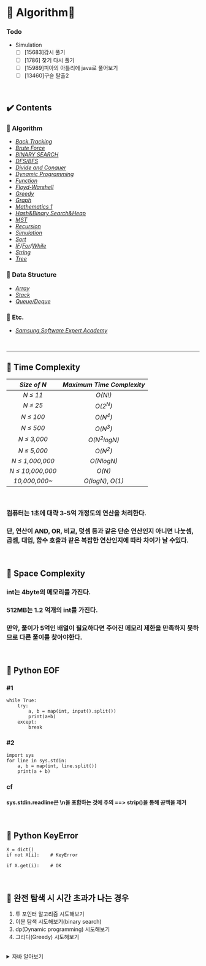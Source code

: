 # :tada: Algorithm:tada:  
 
 ### Todo
 - Simulation
     - [ ] [15683]감시 풀기
     - [ ] [1786] 찾기 다시 풀기  
     - [ ] [15989]피아의 아틀리에 java로 풀어보기
     - [ ] [13460]구슬 탈출2
 
 <br> 
  
## :heavy_check_mark: Contents  
### :dart: Algorithm  
- [*Back Tracking*](https://github.com/bosl95/Algorithm/tree/master/BACK%20TRACKING)  
- [*Brute Force*](https://github.com/bosl95/Algorithm/tree/master/BRUTE%20FORCE)  
- [*BINARY SEARCH*](https://github.com/bosl95/Algorithm/tree/master/BINARY%20SEARCH)
- [*DFS/BFS*](https://github.com/bosl95/Algorithm/tree/master/DFS_BFS)  
- [*Divide and Conquer*](https://github.com/bosl95/Algorithm/tree/master/DIVIDE%20AND%20CONQUER)  
- [*Dynamic Programming*](https://github.com/bosl95/Algorithm/tree/master/DYNAMIC%20PROGRAMMING)  
- [*Function*](https://github.com/bosl95/Algorithm/tree/master/FUNCTION)  
- [*Floyd-Warshell*](https://github.com/bosl95/Algorithm/tree/master/Floyd-Warshell)   
- [*Greedy*](https://github.com/bosl95/Algorithm/tree/master/GREEDY)  
- [*Graph*](https://github.com/bosl95/Algorithm/tree/master/Graph)  
- [*Mathematics 1*](https://github.com/bosl95/Algorithm/tree/master/MATHEMATICS%201)
- [*Hash&Binary Search&Heap*](https://github.com/bosl95/Algorithm/tree/master/HASH_BINARY%20SEARCH_HEAP)  
- [*MST*](https://github.com/bosl95/Algorithm/tree/master/MST)  
- [*Recursion*](https://github.com/bosl95/Algorithm/tree/master/RECURSION)
- [*Simulation*](https://github.com/bosl95/Algorithm/tree/master/SIMULATION)
- [*Sort*](https://github.com/bosl95/Algorithm/tree/master/SORT)  
- *[IF](https://github.com/bosl95/Algorithm/tree/master/IF)/[For](https://github.com/bosl95/Algorithm/tree/master/FOR)/[While](https://github.com/bosl95/Algorithm/tree/master/WHILE)*  
- [*String*](https://github.com/bosl95/Algorithm/tree/master/STRING)  
- [*Tree*](https://github.com/bosl95/Algorithm/tree/master/TREE)
  
 ### :dart: Data Structure  
- [*Array*](https://github.com/bosl95/Algorithm/tree/master/ARRAY)  
- [*Stack*](https://github.com/bosl95/Algorithm/tree/master/STACK)  
- [*Queue/Deque*](https://github.com/bosl95/Algorithm/tree/master/QUEUE_DEQUE)  
  
  
### :dart: Etc.  
- [*Samsung Software Expert Academy*](https://github.com/bosl95/Algorithm/tree/master/SW%20Expert%20Academy)

<br>
  
---

## :pushpin: Time Complexity

|*Size of N*| *Maximum Time Complexity* |
|:--:|:--:|
| *N ≤ 11* |*O(N!)*|
|*N ≤ 25*|*O(2<sup>N</sup>)*|
|*N ≤ 100*|*O(N<sup>4</sup>)*|
|*N ≤ 500*|*O(N<sup>3</sup>)*|
|*N ≤ 3,000*|*O(N<sup>2</sup>logN)*|
|*N ≤ 5,000*|*O(N<sup>2</sup>)*|
|*N ≤ 1,000,000*|*O(NlogN)*|
|*N ≤ 10,000,000*|*O(N)*|
|*10,000,000~*|*O(logN)*, *O(1)*|

<br>

### 컴퓨터는 1초에 대략 3-5억 개정도의 연산을 처리한다. <br>
### 단, 연산이 AND, OR, 비교, 덧셈 등과 같은 단순 연산인지 아니면 나눗셈, 곱셈, 대입, 함수  호출과 같은 복잡한 연산인지에 따라 차이가 날 수있다.<br>

<br>

## :pushpin: Space Complexity

### int는 4byte의 메모리를 가진다. <br>
### 512MB는 1.2 억개의 int를 가진다.<br>
### 만약,  풀이가 5억인 배열이 필요하다면 주어진 메모리 제한을 만족하지 못하므로 다른 풀이를 찾아야한다.

<br>

## :pushpin: Python EOF

### #1

	while True:
		try:
			a, b = map(int, input().split())
			print(a+b)
		except:
			break
			
### #2
	
	import sys
	for line in sys.stdin:
		a, b = map(int, line.split())
		print(a + b)
		
### cf
#### sys.stdin.readline은 \n을 포함하는 것에 주의 ==> strip()을 통해 공백을 제거 
		
<br>

## :pushpin: Python KeyError
	
	X = dict()
	if not X[i]:	# KeyError
	
	if X.get(i):	# OK
	
<br>
	
## :pushpin: 완전 탐색 시 시간 초과가 나는 경우

1. 투 포인터 알고리즘 시도해보기
2. 이분 탐색 시도해보기(binary search)
3. dp(Dynamic programming) 시도해보기
4. 그리디(Greedy) 시도해보기

<br>

<details>
<summary> 자바 알아보기 </summary>

## Array 배열 정렬


```JAVA
int[] arr = {2,3,1,378,19,25};
Arrays.sort(arr);

System.out.println(Arrays.toString(arr));
```

<br>

## Swap 함수

``` JAVA
public static void swap(final int[] arr, final int pos1, final int pos2){
    final int temp = arr[pos1];
    arr[pos1] = arr[pos2];
    arr[pos2] = temp;
}
```
<br>

## 문자열 비교

```JAVA
String s1 = "Joos";
String s2 = "Joos";
String s3 = new String ("Joos");
String s4 = "Juilet"

System.out.println(s1.equals(s2)); //true
System.out.println(s1.equals(s3)); //true
System.out.println(s1.equals(s4)); //false
```

<br>

## 가장 빠른 입력 받기 & 문자열 자르기

``` JAVA
import java.io.BufferedReader;
import java.io.IOException;
import java.io.InputStreamReader;
import java.util.Arrays;
import java.util.StringTokenizer;

public class practice {

	public static void main(String[] args) throws IOException {
		// TODO Auto-generated method stub
		BufferedReader br = new BufferedReader(new InputStreamReader(System.in));	// 사용자로부터 한 줄 입력을 받는다.
		
		// 어떤 기준으로 문자열을 자르고 싶은 경우 String Tokenizer를 사용한다. 생성자로 자르고 싶은 string을 넣는다. 
		StringTokenizer st = new StringTokenizer(br.readLine(), " ");	// 기본 생성자는 공백을 기준으로 자른다. <"안녕 하세요" 입력>
//		System.out.println(st.nextToken());		// 안녕
//		System.out.println(st.nextToken());		// 하세요	
//		System.out.println(st.nextToken());		// error
		
		
		// 반복문으로 출력하기 
		int n = st.countTokens();		// 처음에 st의 개수를 입력 받음.
		for (int i=0;i<n;i++) {
//		while(st.countTokens()!=0) {	// counttokens을 여러번 하는거보단 st의 개수를 처음부터 입력받는 것이 나을 것 같다.
			System.out.println(st.nextToken());
		}
	}
}

```

<br>

## ArrayList

```JAVA
import java.util.ArrayList;
import java.util.List;

public class pr {

	public static void main(String[] args) {
		// TODO Auto-generated method stub
		List idolList = new ArrayList();


		idolList.add("첫번째 요소");
		idolList.add("두번째 요소");
		idolList.add(new String("세번째 요소"));
		idolList.add(1, "인덱스 1에 삽입 요소");


		System.out.println(idolList.get(0).toString());	// 첫번째 요소
		System.out.println(idolList.get(1).toString());	// 인덱스 1에 삽입 요소
		System.out.println(idolList.get(2).toString());	// 두번째 요소
		
		
	}

}
```
<br>

- ### ArrayList 정렬

	```JAVA
	List idolList = new ArrayList();


	idolList.add("1");
	idolList.add("2");
	idolList.add(new String("3"));
	idolList.add(1, "1.5");

	Collections.sort(idolList);

	for (Object obj : idolList) {
		System.out.println(obj.toString());		// 1 - 1.5 - 2 - 3
	}
	```

<br>

- ### ArrayList의 Iterator를 통한 전체 조회

	``` JAVA
	Iterator iterator = list.iterator();
	while (iterator.hasNext()) {
		System.out.println((String)iterator.next());
	}
	/* 
	- 출력 결과 -
	첫번째 요소
	인덱스 1에 삽입 요소
	두번째 요소
	세번째 요소
	*/
	```

<br>

- ### ArrayList의 for-loop를 통한 전체 조회

	``` JAVA
	for(Object obj : list) {
		System.out.println((String)obj);
	}
	```

<br>

- ### 인덱스 찾기

	```JAVA
	int idx = list.indexOf("두번째 요소");
	System.out.println(list.get(idx).toString());
	```

<br>

- ### 요소가 존재 하는 지 확인

	``` JAVA
	System.out.println(list.contains("두번째 요소"));	// true
	System.out.println(list.contains("네번째 요소"));	// false
	```

<br>

## Hashmap (파이썬의 dict)

```JAVA

HashMap<String, Integer> map = new HashMap();

map.put("아이유", 25);
map.put("아이린", 27);
map.put("설현", 40);

System.out.println(map.get("아이유"));	// 35
System.out.println(map.values()); 		// [40, 25, 27]
```

<br>

- ### Hashmap 하나씩 출력하기

	``` JAVA
	Set<Entry<String, Integer>> set = map.entrySet();
	Iterator<Entry<String, Integer>> itr = set.iterator();

	while (itr.hasNext()) {
		Entry<String, Integer> e = (Entry<String, Integer>)itr.next();
		System.out.println("이름 : "+e.getKey()+", 나이 : "+e.getValue());
	}
	```

<br>

## Array

- ### Array 초기화

	``` JAVA
	boolean [] bitlist;
	bitlist = new boolean[10];

	Arrays.fill(bitlist, false);

	for (boolean obj : bitlist) {
		System.out.println(obj);	// false
	}
	System.out.println(bitlist.length);
	```

<br>

- ### 2차원 배열 
	``` JAVA
	int[][] intArray = new int[5][3];

	System.out.println(intArray.length);	// 행의 개수
	System.out.println(intArray[0].length); // 열의 개수

	//다차원 배열의 할당 선언
	boolean [] [] booleanArrays = { {true, true}, {false, false, false}, ... };
	```

<br>

## Stack
``` JAVA
Stack<String> s = new  Stack<String>();

s.push("A");
s.push("B");
s.push("C");
s.push("D");

System.out.println(s.peek());		// D

while(!s.empty()) {
	System.out.println(s.pop());	// D - C - B - A
}
```

<br>

## Queue

``` JAVA
Queue<String> q = new LinkedList<String>();

q.offer("A");
q.offer("B");
q.offer("c");
q.offer("D");

System.out.println(q.peek());	// A 
System.out.println(q.remove());	// A (queue에서 사라짐)


while (!q.isEmpty()) {
	System.out.println(q.poll());	// B - C - D
}
```
<br>

## Stack과 Queue

<image src='https://user-images.githubusercontent.com/34594339/97065460-6a99ea80-15e8-11eb-86a5-bbeb9fb6f2a9.png' width='70%'>

<br>

## 문자열 정수로 바꾸기

``` JAVA
Integer.parseInt("23")	// Valueof 보다 빠르다.
```

<br>

### 문자열 요소 접근하기

```JAVA
String str = "일이삼사오";

System.out.println(str.charAt(3));
```

</details>